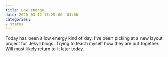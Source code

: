 ```yaml
---
title: Low energy
date: 2020-03-12 17:25:00 -04:00
categories:
- status
---
```


Today has been a low energy kind of day.  I’ve been picking at a new layout project for Jekyll blogs.  Trying to teach myself how they are put together.  Will most likely return to it later today.